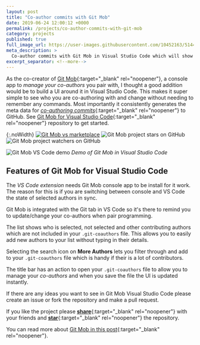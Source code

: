 ```yaml
---
layout: post
title: "Co-author commits with Git Mob"
date: 2019-06-24 12:00:12 +0000
permalink: /projects/co-author-commits-with-git-mob
category: projects
published: true
full_image_url: https://user-images.githubusercontent.com/10452163/51446144-cc3b6f80-1d05-11e9-87fa-96622a25eedc.gif
meta_description: >
  Co-author commits with Git Mob in Visual Studio Code which will show in GitHub
excerpt_separator: <!--more-->
---
```


As the co-creator of [Git Mob](https://github.com/findmypast-oss/git-mob){:target="\_blank" rel="noopener"}, a console app to _manage your co-authors_ you pair with, I thought a good addition would be to build a UI around it in Visual Studio Code. This makes it super simple to see who you are co-authoring with and change without needing to remember any commands. Most importantly it consistently generates the meta data for [_co-authoring commits_](https://help.github.com/en/articles/creating-a-commit-with-multiple-authors){:target="\_blank" rel="noopener"} to GitHub. See [Git Mob for Visual Studio Code](https://github.com/rkotze/git-mob-vs-code){:target="\_blank" rel="noopener"} repository to get started.

<!--more-->

{:.noWidth}
[![Git Mob vs marketplace](https://vsmarketplacebadge.apphb.com/version-short/RichardKotze.git-mob.svg)](https://marketplace.visualstudio.com/items?itemName=RichardKotze.git-mob)&nbsp;![Git Mob project stars on GitHub](https://img.shields.io/github/stars/rkotze/git-mob-vs-code.svg?style=social&label=Star)&nbsp;![Git Mob project watchers on GitHub](https://img.shields.io/github/watchers/rkotze/git-mob-vs-code.svg?style=social&label=Watch)

![Git Mob VS Code demo](https://user-images.githubusercontent.com/10452163/51446144-cc3b6f80-1d05-11e9-87fa-96622a25eedc.gif)
_Demo of Git Mob in Visual Studio Code_

## Features of Git Mob for Visual Studio Code

The _VS Code extension_ needs Git Mob console app to be install for it work. The reason for this is if you are switching between console and VS Code the state of selected authors in sync.

Git Mob is integrated with the Git tab in VS Code so it's there to remind you to update/change your co-authors when pair programming.

The list shows who is selected, not selected and other contributing authors which are not included in your `.git-coauthors` file. This allows you to easily add new authors to your list without typing in their details.

Selecting the search icon on **More Authors** lets you filter through and add to your `.git-coauthors` file which is handy if their is a lot of contributors.

The title bar has an action to open your `.git-coauthors` file to allow you to manage your _co-authors_ and when you save the file the UI is updated instantly.

If there are any ideas you want to see in Git Mob Visual Studio Code please create an issue or fork the repository and make a pull request.

If you like the project please [**share**](https://twitter.com/intent/tweet?hashtags=pairProgramming,gitmob&text=Co-author%20commits%20using%20Git%20Mob%20VS%20Code%20extension%20https://marketplace.visualstudio.com/items?itemName=RichardKotze.git-mob){:target="\_blank" rel="noopener"} with your friends and [**star**](https://github.com/rkotze/git-mob-vs-code){:target="\_blank" rel="noopener"} the repository.

You can read more about [Git Mob in this post](https://tech.findmypast.com/co-author-commits-with-git-mob/){:target="\_blank" rel="noopener"}.
